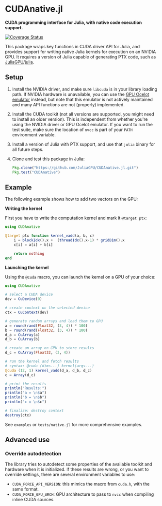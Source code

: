 # CUDAnative.jl

**CUDA programming interface for Julia, with native code execution support.**

[![Coverage Status](https://codecov.io/gh/JuliaGPU/CUDAnative.jl/coverage.svg)](https://codecov.io/gh/JuliaGPU/CUDAnative.jl)

This package wraps key functions in CUDA driver API for Julia, and provides
support for writing native Julia kernels for execution on an NVIDIA GPU. It
requires a version of Julia capable of generating PTX code, such as
[JuliaGPU/julia](https://github.com/JuliaGPU/julia).


## Setup

1. Install the NVIDIA driver, and make sure `libcuda` is in your library loading
   path. If NVIDIA hardware is unavailable, you can use the [GPU Ocelot
   emulator](https://github.com/maleadt/gpuocelot) instead, but note that this
   emulator is not actively maintained and many API functions are not (properly)
   implemented.

2. Install the CUDA toolkit (not all versions are supported, you might need to
   install an older version). This is independent from whether you're using the
   NVIDIA driver or GPU Ocelot emulator. If you want to run the test suite, make
   sure the location of `nvcc` is part of your `PATH` environment variable.

3. Install a version of Julia with PTX support, and use that `julia` binary for
   all future steps.

4. Clone and test this package in Julia:

   ```julia
   Pkg.clone("https://github.com/JuliaGPU/CUDAnative.jl.git")
   Pkg.test("CUDAnative")
   ```


## Example

The following example shows how to add two vectors on the GPU:

**Writing the kernel**

First you have to write the computation kernel and mark it `@target ptx`:

```julia
using CUDAnative

@target ptx function kernel_vadd(a, b, c)
    i = blockIdx().x +  (threadIdx().x-1) * gridDim().x
    c[i] = a[i] + b[i]

    return nothing
end

```

**Launching the kernel**

Using the `@cuda` macro, you can launch the kernel on a GPU of your choice:

```julia
using CUDAnative

# select a CUDA device
dev = CuDevice(0)

# create context on the selected device
ctx = CuContext(dev)

# generate random arrays and load them to GPU
a = round(rand(Float32, (3, 4)) * 100)
b = round(rand(Float32, (3, 4)) * 100)
d_a = CuArray(a)
d_b = CuArray(b)

# create an array on GPU to store results
d_c = CuArray(Float32, (3, 4))

# run the kernel and fetch results
# syntax: @cuda (dims...) kernel(args...)
@cuda (12, 1) kernel_vadd(d_a, d_b, d_c)
c = Array(d_c)

# print the results
println("Results:")
println("a = \n$a")
println("b = \n$b")
println("c = \n$c")

# finalize: destroy context
destroy(ctx)
```

See `examples` or `tests/native.jl` for more comprehensive examples.


## Advanced use

### Override autodetection

The library tries to autodetect some properties of the available toolkit and
hardware when it is initialized. If these results are wrong, or you want to
override settings, there are several environment variables to use:

* `CUDA_FORCE_API_VERSION`: this mimics the macro from `cuda.h`, with the same
  format.
* `CUDA_FORCE_GPU_ARCH`: GPU architecture to pass to `nvcc` when compiling
  inline CUDA sources
